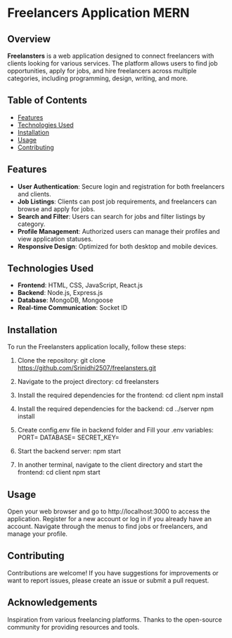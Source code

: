 # Freelancers Application MERN

## Overview
**Freelansters** is a web application designed to connect freelancers with clients looking for various services. The platform allows users to find job opportunities, apply for jobs, and hire freelancers across multiple categories, including programming, design, writing, and more.

## Table of Contents
- [Features](#features)
- [Technologies Used](#technologies-used)
- [Installation](#installation)
- [Usage](#usage)
- [Contributing](#contributing)


## Features
- **User Authentication**: Secure login and registration for both freelancers and clients.
- **Job Listings**: Clients can post job requirements, and freelancers can browse and apply for jobs.
- **Search and Filter**: Users can search for jobs and filter listings by category.
- **Profile Management**: Authorized users can manage their profiles and view application statuses.
- **Responsive Design**: Optimized for both desktop and mobile devices.

## Technologies Used
- **Frontend**: HTML, CSS, JavaScript, React.js
- **Backend**: Node.js, Express.js
- **Database**: MongoDB, Mongoose
- **Real-time Communication**: Socket ID

## Installation
To run the Freelansters application locally, follow these steps:

1. Clone the repository:
   git clone https://github.com/Srinidhi2507/freelansters.git
   
2. Navigate to the project directory:
   cd freelansters

3. Install the required dependencies for the frontend:
   cd client
   npm install

4. Install the required dependencies for the backend:
   cd ../server
   npm install

5. Create config.env file in backend folder and Fill your .env variables:
    PORT=
    DATABASE=
    SECRET_KEY=
6. Start the backend server:
    npm start

7. In another terminal, navigate to the client directory and start the frontend:
   cd client
   npm start

## Usage
Open your web browser and go to http://localhost:3000 to access the application.
Register for a new account or log in if you already have an account.
Navigate through the menus to find jobs or freelancers, and manage your profile.

## Contributing
Contributions are welcome! If you have suggestions for improvements or want to report issues, please create an issue or submit a pull request.

## Acknowledgements
Inspiration from various freelancing platforms.
Thanks to the open-source community for providing resources and tools.

